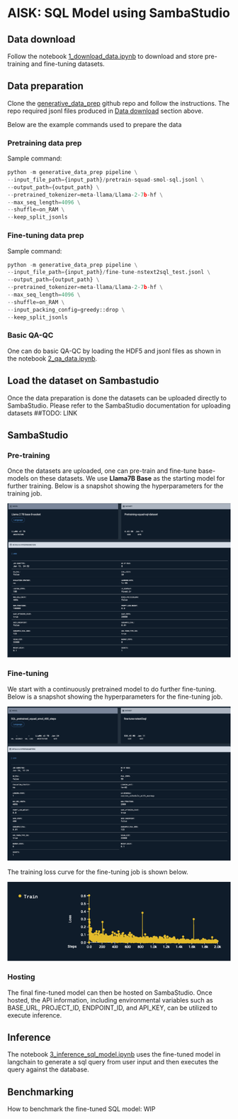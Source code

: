 # AISK: SQL Model using SambaStudio

## Data download
Follow the notebook [1_download_data.ipynb](notebooks/1_download_data.ipynb) to download and store pre-training and fine-tuning datasets.


## Data preparation

Clone the [generative_data_prep](https://github.com/sambanova/generative_data_prep) github repo and follow the instructions. The repo required jsonl files produced in [Data download](#data-download) section above.

Below are the example commands used to prepare the data

### Pretraining data prep

Sample command:
```python
python -m generative_data_prep pipeline \
--input_file_path={input_path}/pretrain-squad-smol-sql.jsonl \
--output_path={output_path} \
--pretrained_tokenizer=meta-llama/Llama-2-7b-hf \
--max_seq_length=4096 \
--shuffle=on_RAM \
--keep_split_jsonls
```

### Fine-tuning data prep

Sample command:
```python
python -m generative_data_prep pipeline \
--input_file_path={input_path}/fine-tune-nstext2sql_test.jsonl \
--output_path={output_path} \
--pretrained_tokenizer=meta-llama/Llama-2-7b-hf \
--max_seq_length=4096 \
--shuffle=on_RAM \
--input_packing_config=greedy::drop \
--keep_split_jsonls
```

### Basic QA-QC

One can do basic QA-QC by loading the HDF5 and jsonl files as shown in the notebook [2_qa_data.ipynb](notebooks/2_qa_data.ipynb).


## Load the dataset on Sambastudio

Once the data preparation is done the datasets can be uploaded directly to SambaStudio.
Please refer to the SambaStudio documentation for uploading datasets ##TODO: LINK


## SambaStudio

### Pre-training
Once the datasets are uploaded, one can pre-train and fine-tune base-models on these datasets.
We use **Llama7B Base** as the starting model for further training. Below is a snapshot showing the hyperparameters 
for the training job.

![](images/Pretraining_SN.png)


### Fine-tuning
We start with a continuously pretrained model to do further fine-tuning. Below is a snapshot showing the hyperparameters 
for the fine-tuning job.

![](images/Fine_tuning_SN.png)

The training loss curve for the fine-tuning job is shown below.

![](images/Fine_tuning_loss_SN.png)


### Hosting

The final fine-tuned model can then be hosted on SambaStudio. Once hosted, the API information, including environmental variables such as BASE_URL, PROJECT_ID, ENDPOINT_ID, and API_KEY, can be utilized to execute inference.


## Inference

The notebook [3_inference_sql_model.ipynb](notebooks/3_inference_sql_model.ipynb) uses the fine-tuned model in langchain to generate a sql query from user input and then executes the query against the database.

## Benchmarking

How to benchmark the fine-tuned SQL model: WIP



